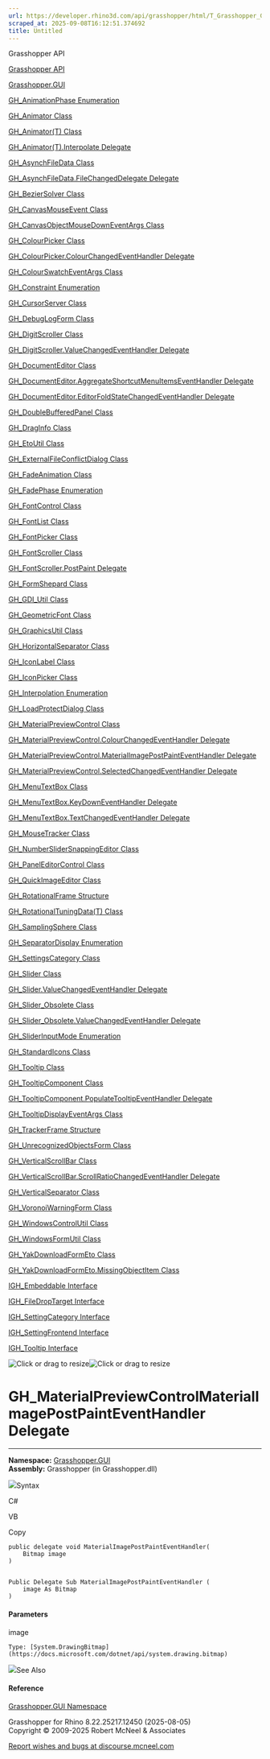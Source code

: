 ```yaml
---
url: https://developer.rhino3d.com/api/grasshopper/html/T_Grasshopper_GUI_GH_MaterialPreviewControl_MaterialImagePostPaintEventHandler.htm
scraped_at: 2025-09-08T16:12:51.374692
title: Untitled
---
```


Grasshopper API

[Grasshopper API](../html/723c01da-9986-4db2-8f53-6f3a7494df75.htm
"Grasshopper API")

[Grasshopper.GUI](../html/N_Grasshopper_GUI.htm "Grasshopper.GUI")

[GH_AnimationPhase
Enumeration](../html/T_Grasshopper_GUI_GH_AnimationPhase.htm
"GH_AnimationPhase Enumeration")

[GH_Animator Class](../html/T_Grasshopper_GUI_GH_Animator.htm "GH_Animator
Class")

[GH_Animator(T) Class](../html/T_Grasshopper_GUI_GH_Animator_1.htm
"GH_Animator\(T\) Class")

[GH_Animator(T).Interpolate
Delegate](../html/T_Grasshopper_GUI_GH_Animator_1_Interpolate.htm
"GH_Animator\(T\).Interpolate Delegate")

[GH_AsynchFileData Class](../html/T_Grasshopper_GUI_GH_AsynchFileData.htm
"GH_AsynchFileData Class")

[GH_AsynchFileData.FileChangedDelegate
Delegate](../html/T_Grasshopper_GUI_GH_AsynchFileData_FileChangedDelegate.htm
"GH_AsynchFileData.FileChangedDelegate Delegate")

[GH_BezierSolver Class](../html/T_Grasshopper_GUI_GH_BezierSolver.htm
"GH_BezierSolver Class")

[GH_CanvasMouseEvent Class](../html/T_Grasshopper_GUI_GH_CanvasMouseEvent.htm
"GH_CanvasMouseEvent Class")

[GH_CanvasObjectMouseDownEventArgs
Class](../html/T_Grasshopper_GUI_GH_CanvasObjectMouseDownEventArgs.htm
"GH_CanvasObjectMouseDownEventArgs Class")

[GH_ColourPicker Class](../html/T_Grasshopper_GUI_GH_ColourPicker.htm
"GH_ColourPicker Class")

[GH_ColourPicker.ColourChangedEventHandler
Delegate](../html/T_Grasshopper_GUI_GH_ColourPicker_ColourChangedEventHandler.htm
"GH_ColourPicker.ColourChangedEventHandler Delegate")

[GH_ColourSwatchEventArgs
Class](../html/T_Grasshopper_GUI_GH_ColourSwatchEventArgs.htm
"GH_ColourSwatchEventArgs Class")

[GH_Constraint Enumeration](../html/T_Grasshopper_GUI_GH_Constraint.htm
"GH_Constraint Enumeration")

[GH_CursorServer Class](../html/T_Grasshopper_GUI_GH_CursorServer.htm
"GH_CursorServer Class")

[GH_DebugLogForm Class](../html/T_Grasshopper_GUI_GH_DebugLogForm.htm
"GH_DebugLogForm Class")

[GH_DigitScroller Class](../html/T_Grasshopper_GUI_GH_DigitScroller.htm
"GH_DigitScroller Class")

[GH_DigitScroller.ValueChangedEventHandler
Delegate](../html/T_Grasshopper_GUI_GH_DigitScroller_ValueChangedEventHandler.htm
"GH_DigitScroller.ValueChangedEventHandler Delegate")

[GH_DocumentEditor Class](../html/T_Grasshopper_GUI_GH_DocumentEditor.htm
"GH_DocumentEditor Class")

[GH_DocumentEditor.AggregateShortcutMenuItemsEventHandler
Delegate](../html/T_Grasshopper_GUI_GH_DocumentEditor_AggregateShortcutMenuItemsEventHandler.htm
"GH_DocumentEditor.AggregateShortcutMenuItemsEventHandler Delegate")

[GH_DocumentEditor.EditorFoldStateChangedEventHandler
Delegate](../html/T_Grasshopper_GUI_GH_DocumentEditor_EditorFoldStateChangedEventHandler.htm
"GH_DocumentEditor.EditorFoldStateChangedEventHandler Delegate")

[GH_DoubleBufferedPanel
Class](../html/T_Grasshopper_GUI_GH_DoubleBufferedPanel.htm
"GH_DoubleBufferedPanel Class")

[GH_DragInfo Class](../html/T_Grasshopper_GUI_GH_DragInfo.htm "GH_DragInfo
Class")

[GH_EtoUtil Class](../html/T_Grasshopper_GUI_GH_EtoUtil.htm "GH_EtoUtil
Class")

[GH_ExternalFileConflictDialog
Class](../html/T_Grasshopper_GUI_GH_ExternalFileConflictDialog.htm
"GH_ExternalFileConflictDialog Class")

[GH_FadeAnimation Class](../html/T_Grasshopper_GUI_GH_FadeAnimation.htm
"GH_FadeAnimation Class")

[GH_FadePhase Enumeration](../html/T_Grasshopper_GUI_GH_FadePhase.htm
"GH_FadePhase Enumeration")

[GH_FontControl Class](../html/T_Grasshopper_GUI_GH_FontControl.htm
"GH_FontControl Class")

[GH_FontList Class](../html/T_Grasshopper_GUI_GH_FontList.htm "GH_FontList
Class")

[GH_FontPicker Class](../html/T_Grasshopper_GUI_GH_FontPicker.htm
"GH_FontPicker Class")

[GH_FontScroller Class](../html/T_Grasshopper_GUI_GH_FontScroller.htm
"GH_FontScroller Class")

[GH_FontScroller.PostPaint
Delegate](../html/T_Grasshopper_GUI_GH_FontScroller_PostPaint.htm
"GH_FontScroller.PostPaint Delegate")

[GH_FormShepard Class](../html/T_Grasshopper_GUI_GH_FormShepard.htm
"GH_FormShepard Class")

[GH_GDI_Util Class](../html/T_Grasshopper_GUI_GH_GDI_Util.htm "GH_GDI_Util
Class")

[GH_GeometricFont Class](../html/T_Grasshopper_GUI_GH_GeometricFont.htm
"GH_GeometricFont Class")

[GH_GraphicsUtil Class](../html/T_Grasshopper_GUI_GH_GraphicsUtil.htm
"GH_GraphicsUtil Class")

[GH_HorizontalSeparator
Class](../html/T_Grasshopper_GUI_GH_HorizontalSeparator.htm
"GH_HorizontalSeparator Class")

[GH_IconLabel Class](../html/T_Grasshopper_GUI_GH_IconLabel.htm "GH_IconLabel
Class")

[GH_IconPicker Class](../html/T_Grasshopper_GUI_GH_IconPicker.htm
"GH_IconPicker Class")

[GH_Interpolation Enumeration](../html/T_Grasshopper_GUI_GH_Interpolation.htm
"GH_Interpolation Enumeration")

[GH_LoadProtectDialog
Class](../html/T_Grasshopper_GUI_GH_LoadProtectDialog.htm
"GH_LoadProtectDialog Class")

[GH_MaterialPreviewControl
Class](../html/T_Grasshopper_GUI_GH_MaterialPreviewControl.htm
"GH_MaterialPreviewControl Class")

[GH_MaterialPreviewControl.ColourChangedEventHandler
Delegate](../html/T_Grasshopper_GUI_GH_MaterialPreviewControl_ColourChangedEventHandler.htm
"GH_MaterialPreviewControl.ColourChangedEventHandler Delegate")

[GH_MaterialPreviewControl.MaterialImagePostPaintEventHandler
Delegate](../html/T_Grasshopper_GUI_GH_MaterialPreviewControl_MaterialImagePostPaintEventHandler.htm
"GH_MaterialPreviewControl.MaterialImagePostPaintEventHandler Delegate")

[GH_MaterialPreviewControl.SelectedChangedEventHandler
Delegate](../html/T_Grasshopper_GUI_GH_MaterialPreviewControl_SelectedChangedEventHandler.htm
"GH_MaterialPreviewControl.SelectedChangedEventHandler Delegate")

[GH_MenuTextBox Class](../html/T_Grasshopper_GUI_GH_MenuTextBox.htm
"GH_MenuTextBox Class")

[GH_MenuTextBox.KeyDownEventHandler
Delegate](../html/T_Grasshopper_GUI_GH_MenuTextBox_KeyDownEventHandler.htm
"GH_MenuTextBox.KeyDownEventHandler Delegate")

[GH_MenuTextBox.TextChangedEventHandler
Delegate](../html/T_Grasshopper_GUI_GH_MenuTextBox_TextChangedEventHandler.htm
"GH_MenuTextBox.TextChangedEventHandler Delegate")

[GH_MouseTracker Class](../html/T_Grasshopper_GUI_GH_MouseTracker.htm
"GH_MouseTracker Class")

[GH_NumberSliderSnappingEditor
Class](../html/T_Grasshopper_GUI_GH_NumberSliderSnappingEditor.htm
"GH_NumberSliderSnappingEditor Class")

[GH_PanelEditorControl
Class](../html/T_Grasshopper_GUI_GH_PanelEditorControl.htm
"GH_PanelEditorControl Class")

[GH_QuickImageEditor Class](../html/T_Grasshopper_GUI_GH_QuickImageEditor.htm
"GH_QuickImageEditor Class")

[GH_RotationalFrame
Structure](../html/T_Grasshopper_GUI_GH_RotationalFrame.htm
"GH_RotationalFrame Structure")

[GH_RotationalTuningData(T)
Class](../html/T_Grasshopper_GUI_GH_RotationalTuningData_1.htm
"GH_RotationalTuningData\(T\) Class")

[GH_SamplingSphere Class](../html/T_Grasshopper_GUI_GH_SamplingSphere.htm
"GH_SamplingSphere Class")

[GH_SeparatorDisplay
Enumeration](../html/T_Grasshopper_GUI_GH_SeparatorDisplay.htm
"GH_SeparatorDisplay Enumeration")

[GH_SettingsCategory Class](../html/T_Grasshopper_GUI_GH_SettingsCategory.htm
"GH_SettingsCategory Class")

[GH_Slider Class](../html/T_Grasshopper_GUI_GH_Slider.htm "GH_Slider Class")

[GH_Slider.ValueChangedEventHandler
Delegate](../html/T_Grasshopper_GUI_GH_Slider_ValueChangedEventHandler.htm
"GH_Slider.ValueChangedEventHandler Delegate")

[GH_Slider_Obsolete Class](../html/T_Grasshopper_GUI_GH_Slider_Obsolete.htm
"GH_Slider_Obsolete Class")

[GH_Slider_Obsolete.ValueChangedEventHandler
Delegate](../html/T_Grasshopper_GUI_GH_Slider_Obsolete_ValueChangedEventHandler.htm
"GH_Slider_Obsolete.ValueChangedEventHandler Delegate")

[GH_SliderInputMode
Enumeration](../html/T_Grasshopper_GUI_GH_SliderInputMode.htm
"GH_SliderInputMode Enumeration")

[GH_StandardIcons Class](../html/T_Grasshopper_GUI_GH_StandardIcons.htm
"GH_StandardIcons Class")

[GH_Tooltip Class](../html/T_Grasshopper_GUI_GH_Tooltip.htm "GH_Tooltip
Class")

[GH_TooltipComponent Class](../html/T_Grasshopper_GUI_GH_TooltipComponent.htm
"GH_TooltipComponent Class")

[GH_TooltipComponent.PopulateTooltipEventHandler
Delegate](../html/T_Grasshopper_GUI_GH_TooltipComponent_PopulateTooltipEventHandler.htm
"GH_TooltipComponent.PopulateTooltipEventHandler Delegate")

[GH_TooltipDisplayEventArgs
Class](../html/T_Grasshopper_GUI_GH_TooltipDisplayEventArgs.htm
"GH_TooltipDisplayEventArgs Class")

[GH_TrackerFrame Structure](../html/T_Grasshopper_GUI_GH_TrackerFrame.htm
"GH_TrackerFrame Structure")

[GH_UnrecognizedObjectsForm
Class](../html/T_Grasshopper_GUI_GH_UnrecognizedObjectsForm.htm
"GH_UnrecognizedObjectsForm Class")

[GH_VerticalScrollBar
Class](../html/T_Grasshopper_GUI_GH_VerticalScrollBar.htm
"GH_VerticalScrollBar Class")

[GH_VerticalScrollBar.ScrollRatioChangedEventHandler
Delegate](../html/T_Grasshopper_GUI_GH_VerticalScrollBar_ScrollRatioChangedEventHandler.htm
"GH_VerticalScrollBar.ScrollRatioChangedEventHandler Delegate")

[GH_VerticalSeparator
Class](../html/T_Grasshopper_GUI_GH_VerticalSeparator.htm
"GH_VerticalSeparator Class")

[GH_VoronoiWarningForm
Class](../html/T_Grasshopper_GUI_GH_VoronoiWarningForm.htm
"GH_VoronoiWarningForm Class")

[GH_WindowsControlUtil
Class](../html/T_Grasshopper_GUI_GH_WindowsControlUtil.htm
"GH_WindowsControlUtil Class")

[GH_WindowsFormUtil Class](../html/T_Grasshopper_GUI_GH_WindowsFormUtil.htm
"GH_WindowsFormUtil Class")

[GH_YakDownloadFormEto
Class](../html/T_Grasshopper_GUI_GH_YakDownloadFormEto.htm
"GH_YakDownloadFormEto Class")

[GH_YakDownloadFormEto.MissingObjectItem
Class](../html/T_Grasshopper_GUI_GH_YakDownloadFormEto_MissingObjectItem.htm
"GH_YakDownloadFormEto.MissingObjectItem Class")

[IGH_Embeddable Interface](../html/T_Grasshopper_GUI_IGH_Embeddable.htm
"IGH_Embeddable Interface")

[IGH_FileDropTarget
Interface](../html/T_Grasshopper_GUI_IGH_FileDropTarget.htm
"IGH_FileDropTarget Interface")

[IGH_SettingCategory
Interface](../html/T_Grasshopper_GUI_IGH_SettingCategory.htm
"IGH_SettingCategory Interface")

[IGH_SettingFrontend
Interface](../html/T_Grasshopper_GUI_IGH_SettingFrontend.htm
"IGH_SettingFrontend Interface")

[IGH_Tooltip Interface](../html/T_Grasshopper_GUI_IGH_Tooltip.htm "IGH_Tooltip
Interface")

![Click or drag to resize](../icons/TocOpen.gif)![Click or drag to
resize](../icons/TocClose.gif)

# GH_MaterialPreviewControlMaterialImagePostPaintEventHandler Delegate  
  
---  
  
**Namespace:** [Grasshopper.GUI](N_Grasshopper_GUI.htm)  
**Assembly:** Grasshopper (in Grasshopper.dll)

![](../icons/SectionExpanded.png)Syntax

C#

VB

Copy

    
    
    public delegate void MaterialImagePostPaintEventHandler(
    	Bitmap image
    )
    
    
    Public Delegate Sub MaterialImagePostPaintEventHandler ( 
    	image As Bitmap
    )

#### Parameters

image

    Type: [System.DrawingBitmap](https://docs.microsoft.com/dotnet/api/system.drawing.bitmap)  

![](../icons/SectionExpanded.png)See Also

#### Reference

[Grasshopper.GUI Namespace](N_Grasshopper_GUI.htm)

Grasshopper for Rhino 8.22.25217.12450 (2025-08-05)  
Copyright © 2009-2025 Robert McNeel & Associates

[Report wishes and bugs at
discourse.mcneel.com](https://discourse.mcneel.com/c/grasshopper)

